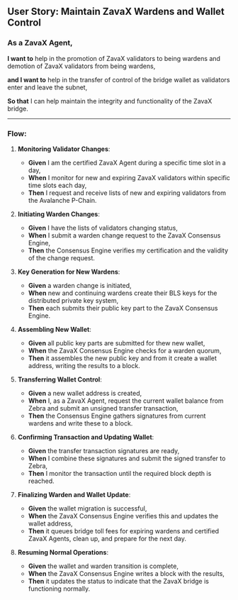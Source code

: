 ## **User Story: Maintain ZavaX Wardens and Wallet Control**

### **As** a ZavaX Agent,

**I want to** help in the promotion of ZavaX validators to being wardens and demotion of ZavaX validators from being wardens,

**and I want to** help in the transfer of control of the bridge wallet as validators enter and leave the subnet,

**So that** I can help maintain the integrity and functionality of the ZavaX bridge.

---

### **Flow**:

1. **Monitoring Validator Changes**:
    - **Given** I am the certified ZavaX Agent during a specific time slot in a day,
    - **When** I monitor for new and expiring ZavaX validators within specific time slots each day,
    - **Then** I request and receive lists of new and expiring validators from the Avalanche P-Chain.

2. **Initiating Warden Changes**:
    - **Given** I have the lists of validators changing status,
    - **When** I submit a warden change request to the ZavaX Consensus Engine,
    - **Then** the Consensus Engine verifies my certification and the validity of the change request.

3. **Key Generation for New Wardens**:
    - **Given** a warden change is initiated,
    - **When** new and continuing wardens create their BLS keys for the distributed private key system,
    - **Then** each submits their public key part to the ZavaX Consensus Engine.

4. **Assembling New Wallet**:
    - **Given** all public key parts are submitted for thew new wallet,
    - **When** the ZavaX Consensus Engine checks for a warden quorum,
    - **Then** it assembles the new public key and from it create a wallet address, writing the results to a block.

5. **Transferring Wallet Control**:
    - **Given** a new wallet address is created,
    - **When** I, as a ZavaX Agent, request the current wallet balance from Zebra and submit an unsigned transfer transaction,
    - **Then** the Consensus Engine gathers signatures from current wardens and write these to a block.

6. **Confirming Transaction and Updating Wallet**:
    - **Given** the transfer transaction signatures are ready,
    - **When** I combine these signatures and submit the signed transfer to Zebra,
    - **Then** I monitor the transaction until the required block depth is reached.

7. **Finalizing Warden and Wallet Update**:
    - **Given** the wallet migration is successful,
    - **When** the ZavaX Consensus Engine verifies this and updates the wallet address,
    - **Then** it queues bridge toll fees for expiring wardens and certified ZavaX Agents, clean up, and prepare for the next day.

8. **Resuming Normal Operations**:
    - **Given** the wallet and warden transition is complete,
    - **When** the ZavaX Consensus Engine writes a block with the results,
    - **Then** it updates the status to indicate that the ZavaX bridge is functioning normally.
